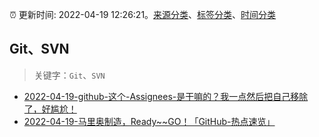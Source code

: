 :alarm_clock: 更新时间: 2022-04-19 12:26:21。[来源分类](../README.md)、[标签分类](../TAGS.md)、[时间分类](../TIMELINE.md)

## Git、SVN


> 关键字：`Git`、`SVN`



- [2022-04-19-github-这个-Assignees-是干嘛的？我一点然后把自己移除了，好尴尬！](https://www.v2ex.com/t/847955) 
- [2022-04-19-马里奥制造，Ready~~GO！「GitHub-热点速览」](https://toutiao.io/k/70ltft5) 